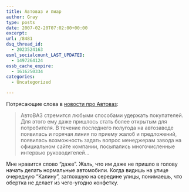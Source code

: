 ```yaml
---
title: Автоваз и пиар
author: Gray
type: posts
date: 2007-02-20T07:02:00+00:00
excerpt:
url: /8481
dsq_thread_id:
  - 2023524163
esml_socialcount_LAST_UPDATED:
  - 1497264124
essb_cache_expire:
  - 1616250334
categories:
  - Uncategorized

---
```








Потрясающие слова в <a href="http://www.autonews.ru/autobusiness/news.shtml?2007/02/20/1245747" target="_blank">новости про Автоваз</a>:

> АвтоВАЗ стремится любыми способами удержать покупателей. Для этого ему даже пришлось стать более открытым для потребителя. В течение последнего полугода на автозаводе появилась и горячая линия по приему жалоб и предложений, появилась возможность задать вопрос менеджерам завода на официальном сайте компании, посыпались многочисленные интервью руководителей…

Мне нравится слово “даже”. Жаль, что им даже не пришло в голову начать делать нормальные автомобили. Когда видишь на улице очередную “Калину”, заглохшую на середине улицы, понимаешь, что обертка не делает из чего-угодно конфетку.